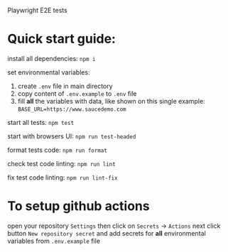 Playwright E2E tests

# Quick start guide:
install all dependencies:
`npm i`

set environmental variables:
1. create `.env` file in main directory
2. copy content of `.env.example` to `.env` file
3. fill **all** the variables with data, like shown on this single example:
`BASE_URL=https://www.saucedemo.com`

start all tests:
`npm test`

start with browsers UI:
`npm run test-headed`

format tests code:
`npm run format`

check test code linting:
`npm run lint`

fix test code linting:
`npm run lint-fix`

# To setup github actions
open your repository `Settings`
then click on `Secrets` -> `Actions`
next click button `New repository secret` and
add secrets for **all** environmental variables from `.env.example` file
